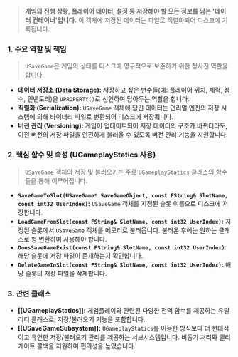 
> **게임의 진행 상황, 플레이어 데이터, 설정 등 저장해야 할 모든 정보를 담는 '데이터 컨테이너'입니다.** 이 객체에 저장된 데이터는 파일로 직렬화되어 디스크에 기록됩니다.

### **1. 주요 역할 및 책임**
> `USaveGame`은 게임의 상태를 디스크에 영구적으로 보존하기 위한 청사진 역할을 합니다.
* **데이터 저장소 (Data Storage):**
    저장하고 싶은 변수들(예: 플레이어 위치, 체력, 점수, 인벤토리)을 `UPROPERTY()`로 선언하여 담아두는 역할을 합니다.
* **직렬화 (Serialization):**
    `USaveGame` 객체에 담긴 데이터는 언리얼 엔진의 저장 시스템에 의해 바이너리 파일로 변환되어 디스크에 저장됩니다.
* **버전 관리 (Versioning):**
    게임이 업데이트되어 저장 데이터의 구조가 바뀌더라도, 이전 버전의 저장 파일을 안전하게 불러올 수 있도록 버전 관리 기능을 지원합니다.

### **2. 핵심 함수 및 속성 (UGameplayStatics 사용)**
> `USaveGame` 객체의 저장 및 불러오기는 주로 `UGameplayStatics` 클래스의 함수들을 통해 이루어집니다.
* **`SaveGameToSlot(USaveGame* SaveGameObject, const FString& SlotName, const int32 UserIndex)`:**
    `USaveGame` 객체를 지정된 슬롯 이름으로 디스크에 저장합니다.
* **`LoadGameFromSlot(const FString& SlotName, const int32 UserIndex)`:**
    지정된 슬롯에서 `USaveGame` 객체를 메모리로 불러옵니다. 불러온 후에는 원하는 클래스로 형 변환하여 사용해야 합니다.
* **`DoesSaveGameExist(const FString& SlotName, const int32 UserIndex)`:**
    해당 슬롯에 저장 파일이 존재하는지 확인합니다.
* **`DeleteGameInSlot(const FString& SlotName, const int32 UserIndex)`:**
    해당 슬롯의 저장 파일을 삭제합니다.

### **3. 관련 클래스**
* **[[UGameplayStatics]]:**
    게임플레이와 관련된 다양한 전역 함수를 제공하는 유틸리티 클래스로, 저장/불러오기 기능을 포함합니다.
* **[[USaveGameSubsystem]]:**
    `UGameplayStatics`를 이용한 방식보다 더 현대적이고 유연한 저장/불러오기 관리를 제공하는 서브시스템입니다. 비동기 처리와 델리게이트 콜백을 지원하여 편의성을 높였습니다.
